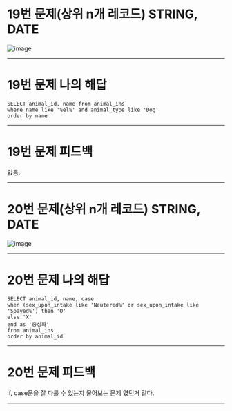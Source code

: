 # 19번 문제(상위 n개 레코드) STRING, DATE
![image](https://user-images.githubusercontent.com/97568475/193965902-8f4861f7-00fd-4665-a1e6-8e89e6524c92.png)


* * *
# 19번 문제 나의 해답
```
SELECT animal_id, name from animal_ins
where name like '%el%' and animal_type like 'Dog'
order by name
```

* * *
# 19번 문제 피드백
없음.

* * *
# 20번 문제(상위 n개 레코드) STRING, DATE
![image](https://user-images.githubusercontent.com/97568475/193965992-4b4fad0f-0d07-46d4-bd39-f4ce47d57df0.png)


* * *
# 20번 문제 나의 해답
```
SELECT animal_id, name, case 
when (sex_upon_intake like 'Neutered%' or sex_upon_intake like 'Spayed%') then 'O'
else 'X' 
end as '중성화'
from animal_ins
order by animal_id
```

* * *
# 20번 문제 피드백
if, case문을 잘 다룰 수 있는지 물어보는 문제 였던거 같다.

* * *
